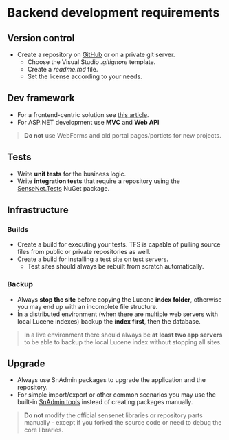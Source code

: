 # Backend development requirements

## Version control

- Create a repository on [GitHub](https://github.com) or on a private git server.
   - Choose the Visual Studio *.gitignore* template.
   - Create a *readme.md* file.
   - Set the license according to your needs.
 
## Dev framework
- For a frontend-centric solution see [this article](react-spa-requirements.md).
- For ASP.NET development use **MVC** and **Web API**
> **Do not** use WebForms and old portal pages/portlets for new projects.

## Tests
- Write **unit tests** for the business logic.
- Write **integration tests** that require a repository using the [SenseNet.Tests](https://www.nuget.org/packages/SenseNet.Tests/) NuGet package.

## Infrastructure

### Builds
- Create a build for executing your tests. TFS is capable of pulling source files from public or private repositories as well.
- Create a build for installing a test site on test servers. 
   - Test sites should always be rebuilt from scratch automatically.

### Backup
- Always **stop the site** before copying the Lucene **index folder**, otherwise you may end up with an incomplete file structure.
- In a distributed environment (when there are multiple web servers with local Lucene indexes) backup the **index first**, then the database.

> In a live environment there should always be **at least two app servers** to be able to backup the local Lucene index without stopping all sites.

## Upgrade
- Always use SnAdmin packages to upgrade the application and the repository.
- For simple import/export or other common scenarios you may use the built-in [SnAdmin tools](https://community.sensenet.com/docs/snadmin-tools/) instead of creating packages manually.

> **Do not** modify the official sensenet libraries or repository parts manually - except if you forked the source code or need to debug the core libraries.